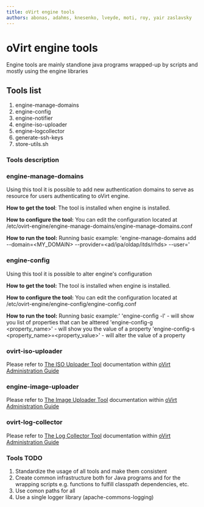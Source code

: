 ```yaml
---
title: oVirt engine tools
authors: abonas, adahms, knesenko, lveyde, moti, roy, yair zaslavsky
---
```


# oVirt engine tools

Engine tools are mainly standlone java programs wrapped-up by scripts and mostly using the engine libraries

## Tools list

1.  engine-manage-domains
2.  engine-config
3.  engine-notifier
4.  engine-iso-uploader
5.  engine-logcollector
6.  generate-ssh-keys
7.  store-utils.sh

### Tools description

### engine-manage-domains

Using this tool it is possible to add new authentication domains to serve as resource for users authenticating to oVirt engine.

**How to get the tool**:
The tool is installed when engine is installed.

**How to configure the tool:**
You can edit the configuration located at /etc/ovirt-engine/engine-manage-domains/engine-manage-domains.conf

**How to run the tool:**
Running basic example:
'engine-manage-domains add --domain=<MY_DOMAIN> --provider=<ad/ipa/oldap/itds/rhds> --user=<USERNAME>'

### engine-config

Using this tool it is possible to alter engine's configuration

**How to get the tool:**
The tool is installed when engine is installed.

**How to configure the tool:**
You can edit the configuration located at /etc/ovirt-engine/engine-config/engine-config.conf

**How to run the tool:**
Running basic example:'
'engine-config -l' - will show you list of properties that can be alttered 'engine-config-g <property_name>' - will show you the value of a property 'engine-config-s <property_name>=<property_value>' - will alter the value of a property

### ovirt-iso-uploader

Please refer to [The ISO Uploader Tool](/documentation/admin-guide/chap-Utilities/#the-iso-uploader-tool)
documentation within [oVirt Administration Guide](/documentation/admin-guide/administration-guide/)

### engine-image-uploader

Please refer to [The Image Uploader Tool](/documentation/admin-guide/chap-Utilities/#the-image-uploader-tool)
documentation within [oVirt Administration Guide](/documentation/admin-guide/administration-guide/)

### ovirt-log-collector

Please refer to [The Log Collector Tool](/documentation/admin-guide/chap-Utilities/#the-log-collector-tool)
documentation within [oVirt Administration Guide](/documentation/admin-guide/administration-guide/)

### Tools TODO

1.  Standardize the usage of all tools and make them consistent
2.  Create common infrastructure both for Java programs and for the wrapping scripts e.g. functions to fulfill classpath dependencies, etc.
3.  Use comon paths for all
4.  Use a single logger library (apache-commons-logging)
